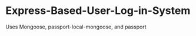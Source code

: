 Express-Based-User-Log-in-System
================================

Uses Mongoose, passport-local-mongoose, and passport


